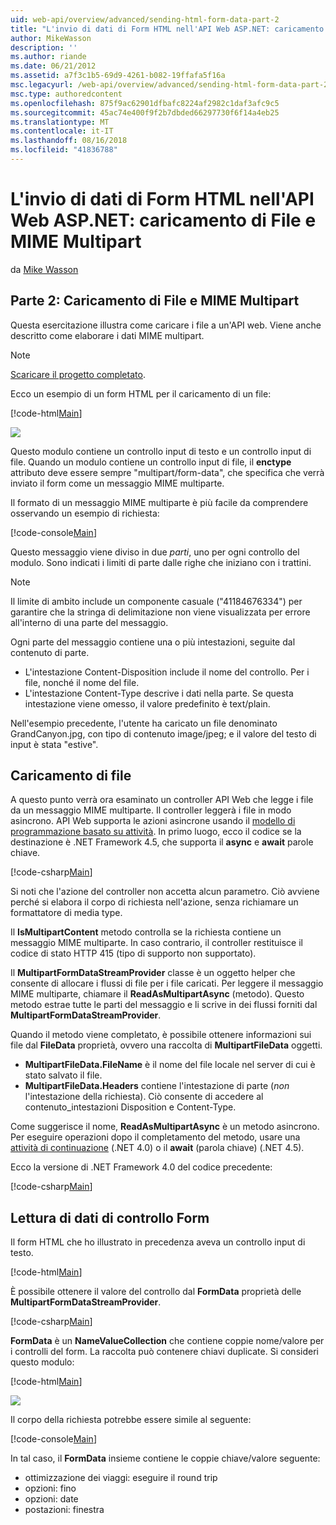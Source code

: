 ```yaml
---
uid: web-api/overview/advanced/sending-html-form-data-part-2
title: "L'invio di dati di Form HTML nell'API Web ASP.NET: caricamento di File e MIME Multipart | Microsoft Docs"
author: MikeWasson
description: ''
ms.author: riande
ms.date: 06/21/2012
ms.assetid: a7f3c1b5-69d9-4261-b082-19ffafa5f16a
msc.legacyurl: /web-api/overview/advanced/sending-html-form-data-part-2
msc.type: authoredcontent
ms.openlocfilehash: 875f9ac62901dfbafc8224af2982c1daf3afc9c5
ms.sourcegitcommit: 45ac74e400f9f2b7dbded66297730f6f14a4eb25
ms.translationtype: MT
ms.contentlocale: it-IT
ms.lasthandoff: 08/16/2018
ms.locfileid: "41836788"
---
```

<a name="sending-html-form-data-in-aspnet-web-api-file-upload-and-multipart-mime"></a>L'invio di dati di Form HTML nell'API Web ASP.NET: caricamento di File e MIME Multipart
====================
da [Mike Wasson](https://github.com/MikeWasson)

## <a name="part-2-file-upload-and-multipart-mime"></a>Parte 2: Caricamento di File e MIME Multipart

Questa esercitazione illustra come caricare i file a un'API web. Viene anche descritto come elaborare i dati MIME multipart.

> [!NOTE]
> [Scaricare il progetto completato](https://code.msdn.microsoft.com/ASPNET-Web-API-File-Upload-a8c0fb0d).


Ecco un esempio di un form HTML per il caricamento di un file:

[!code-html[Main](sending-html-form-data-part-2/samples/sample1.html)]

![](sending-html-form-data-part-2/_static/image1.png)

Questo modulo contiene un controllo input di testo e un controllo input di file. Quando un modulo contiene un controllo input di file, il **enctype** attributo deve essere sempre &quot;multipart/form-data&quot;, che specifica che verrà inviato il form come un messaggio MIME multiparte.

Il formato di un messaggio MIME multiparte è più facile da comprendere osservando un esempio di richiesta:

[!code-console[Main](sending-html-form-data-part-2/samples/sample2.cmd)]

Questo messaggio viene diviso in due *parti*, uno per ogni controllo del modulo. Sono indicati i limiti di parte dalle righe che iniziano con i trattini.

> [!NOTE]
> Il limite di ambito include un componente casuale (&quot;41184676334&quot;) per garantire che la stringa di delimitazione non viene visualizzata per errore all'interno di una parte del messaggio.


Ogni parte del messaggio contiene una o più intestazioni, seguite dal contenuto di parte.

- L'intestazione Content-Disposition include il nome del controllo. Per i file, nonché il nome del file.
- L'intestazione Content-Type descrive i dati nella parte. Se questa intestazione viene omesso, il valore predefinito è text/plain.

Nell'esempio precedente, l'utente ha caricato un file denominato GrandCanyon.jpg, con tipo di contenuto image/jpeg; e il valore del testo di input è stata &quot;estive&quot;.

## <a name="file-upload"></a>Caricamento di file

A questo punto verrà ora esaminato un controller API Web che legge i file da un messaggio MIME multiparte. Il controller leggerà i file in modo asincrono. API Web supporta le azioni asincrone usando il [modello di programmazione basato su attività](https://msdn.microsoft.com/library/dd460693.aspx). In primo luogo, ecco il codice se la destinazione è .NET Framework 4.5, che supporta il **async** e **await** parole chiave.

[!code-csharp[Main](sending-html-form-data-part-2/samples/sample3.cs)]

Si noti che l'azione del controller non accetta alcun parametro. Ciò avviene perché si elabora il corpo di richiesta nell'azione, senza richiamare un formattatore di media type.

Il **IsMultipartContent** metodo controlla se la richiesta contiene un messaggio MIME multiparte. In caso contrario, il controller restituisce il codice di stato HTTP 415 (tipo di supporto non supportato).

Il **MultipartFormDataStreamProvider** classe è un oggetto helper che consente di allocare i flussi di file per i file caricati. Per leggere il messaggio MIME multiparte, chiamare il **ReadAsMultipartAsync** (metodo). Questo metodo estrae tutte le parti del messaggio e li scrive in dei flussi forniti dal **MultipartFormDataStreamProvider**.

Quando il metodo viene completato, è possibile ottenere informazioni sui file dal **FileData** proprietà, ovvero una raccolta di **MultipartFileData** oggetti.

- **MultipartFileData.FileName** è il nome del file locale nel server di cui è stato salvato il file.
- **MultipartFileData.Headers** contiene l'intestazione di parte (*non* l'intestazione della richiesta). Ciò consente di accedere al contenuto\_intestazioni Disposition e Content-Type.

Come suggerisce il nome, **ReadAsMultipartAsync** è un metodo asincrono. Per eseguire operazioni dopo il completamento del metodo, usare una [attività di continuazione](https://msdn.microsoft.com/library/ee372288.aspx) (.NET 4.0) o il **await** (parola chiave) (.NET 4.5).

Ecco la versione di .NET Framework 4.0 del codice precedente:

[!code-csharp[Main](sending-html-form-data-part-2/samples/sample4.cs)]

## <a name="reading-form-control-data"></a>Lettura di dati di controllo Form

Il form HTML che ho illustrato in precedenza aveva un controllo input di testo.

[!code-html[Main](sending-html-form-data-part-2/samples/sample5.html)]

È possibile ottenere il valore del controllo dal **FormData** proprietà delle **MultipartFormDataStreamProvider**.

[!code-csharp[Main](sending-html-form-data-part-2/samples/sample6.cs?highlight=15)]

**FormData** è un **NameValueCollection** che contiene coppie nome/valore per i controlli del form. La raccolta può contenere chiavi duplicate. Si consideri questo modulo:

[!code-html[Main](sending-html-form-data-part-2/samples/sample7.html)]

![](sending-html-form-data-part-2/_static/image2.png)

Il corpo della richiesta potrebbe essere simile al seguente:

[!code-console[Main](sending-html-form-data-part-2/samples/sample8.cmd)]

In tal caso, il **FormData** insieme contiene le coppie chiave/valore seguente:

- ottimizzazione dei viaggi: eseguire il round trip
- opzioni: fino
- opzioni: date
- postazioni: finestra
